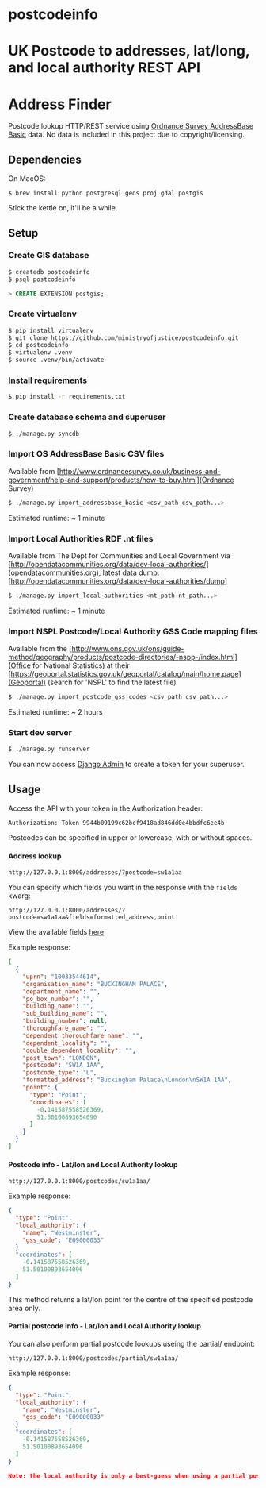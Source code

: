 # postcodeinfo
UK Postcode to addresses, lat/long, and local authority REST API
=======
Address Finder
==============

Postcode lookup HTTP/REST service using [Ordnance Survey AddressBase Basic](http://www.ordnancesurvey.co.uk/business-and-government/products/addressbase.html) data. No data is included in this project due to copyright/licensing.

Dependencies
------------

On MacOS:

`$ brew install python postgresql geos proj gdal postgis`

Stick the kettle on, it'll be a while.

Setup
-----

### Create GIS database

```bash
$ createdb postcodeinfo
$ psql postcodeinfo
```
```SQL
> CREATE EXTENSION postgis;
```

### Create virtualenv

```bash
$ pip install virtualenv
$ git clone https://github.com/ministryofjustice/postcodeinfo.git
$ cd postcodeinfo
$ virtualenv .venv
$ source .venv/bin/activate
```

### Install requirements

```bash
$ pip install -r requirements.txt
```

### Create database schema and superuser

```bash
$ ./manage.py syncdb
```

### Import OS AddressBase Basic CSV files

Available from [http://www.ordnancesurvey.co.uk/business-and-government/help-and-support/products/how-to-buy.html](Ordnance Survey)

```bash
$ ./manage.py import_addressbase_basic <csv_path csv_path...>
```

Estimated runtime: ~ 1 minute

### Import Local Authorities RDF .nt files

Available from The Dept for Communities and Local Government via [http://opendatacommunities.org/data/dev-local-authorities/](opendatacommunities.org), latest data dump: [http://opendatacommunities.org/data/dev-local-authorities/dump]

```bash
$ ./manage.py import_local_authorities <nt_path nt_path...>
```

Estimated runtime: ~ 1 minute

### Import NSPL Postcode/Local Authority GSS Code mapping files

Available from the [http://www.ons.gov.uk/ons/guide-method/geography/products/postcode-directories/-nspp-/index.html](Office for National Statistics) at their [https://geoportal.statistics.gov.uk/geoportal/catalog/main/home.page](Geoportal) (search for 'NSPL' to find the latest file)

```bash
$ ./manage.py import_postcode_gss_codes <csv_path csv_path...>
```

Estimated runtime: ~ 2 hours

### Start dev server

```bash
$ ./manage.py runserver
```

You can now access [Django Admin](http://127.0.0.1/admin/authtoken/token/) to create a token for your superuser.

## Usage

Access the API with your token in the Authorization header:

```Authorization: Token 9944b09199c62bcf9418ad846dd0e4bbdfc6ee4b```

Postcodes can be specified in upper or lowercase, with or without spaces.

#### Address lookup
```
http://127.0.0.1:8000/addresses/?postcode=sw1a1aa
```

You can specify which fields you want in the response with the `fields` kwarg:

```
http://127.0.0.1:8000/addresses/?postcode=sw1a1aa&fields=formatted_address,point
```

View the available fields [here](https://github.com/ministryofjustice/postcodeinfo/blob/develop/postcodeinfo/apps/postcode_api/serializers.py#L25)

Example response:

```json
[
  {
    "uprn": "10033544614",
    "organisation_name": "BUCKINGHAM PALACE",
    "department_name": "",
    "po_box_number": "",
    "building_name": "",
    "sub_building_name": "",
    "building_number": null,
    "thoroughfare_name": "",
    "dependent_thoroughfare_name": "",
    "dependent_locality": "",
    "double_dependent_locality": "",
    "post_town": "LONDON",
    "postcode": "SW1A 1AA",
    "postcode_type": "L",
    "formatted_address": "Buckingham Palace\nLondon\nSW1A 1AA",
    "point": {
      "type": "Point",
      "coordinates": [
        -0.141587558526369,
        51.50100893654096
      ]
    }
  }
]
```

#### Postcode info - Lat/lon and Local Authority lookup

```
http://127.0.0.1:8000/postcodes/sw1a1aa/
```

Example response:

```json
{
  "type": "Point",
  "local_authority": {
    "name": "Westminster",
    "gss_code": "E09000033"
  }
  "coordinates": [
    -0.141587558526369,
    51.50100893654096
  ]
}
```

This method returns a lat/lon point for the centre of the specified postcode area only.

#### Partial postcode info - Lat/lon and Local Authority lookup

You can also perform partial postcode lookups useing the partial/ endpoint:

```
http://127.0.0.1:8000/postcodes/partial/sw1a1aa/
```

Example response:

```json
{
  "type": "Point",
  "local_authority": {
    "name": "Westminster",
    "gss_code": "E09000033"
  }
  "coordinates": [
    -0.141587558526369,
    51.50100893654096
  ]
}

Note: the local authority is only a best-guess when using a partial postcode - a single postcode area may span several local authorities. In this case, the most-common local authority across all the postcodes in that area will be returned.

